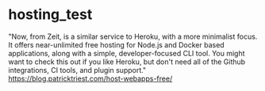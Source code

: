 # hosting_test

"Now, from Zeit, is a similar service to Heroku, with a more minimalist focus. It offers near-unlimited free hosting for Node.js and Docker based applications, along with a simple, developer-focused CLI tool. You might want to check this out if you like Heroku, but don't need all of the Github integrations, CI tools, and plugin support."
 https://blog.patricktriest.com/host-webapps-free/
